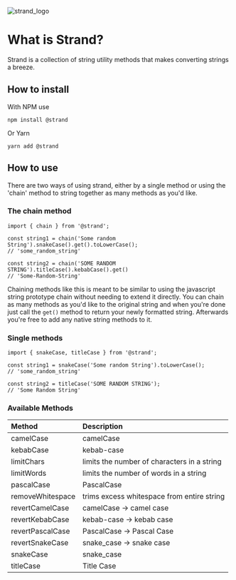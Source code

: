 ![strand_logo](https://user-images.githubusercontent.com/3519112/125224403-91de3800-e29b-11eb-848c-b6a620f04a8e.png)

# What is Strand?

Strand is a collection of string utility methods that makes converting strings a breeze.

## How to install

With NPM use

```
npm install @strand
```

Or Yarn

```
yarn add @strand
```

## How to use

There are two ways of using strand, either by a single method or using the 'chain' method to string together as many methods as you'd like.

### The chain method

```
import { chain } from '@strand';

const string1 = chain('Some random String').snakeCase().get().toLowerCase();
// 'some_random_string'

const string2 = chain('SOME RANDOM STRING').titleCase().kebabCase().get()
// 'Some-Random-String'
```

Chaining methods like this is meant to be similar to using the javascript string prototype chain without needing to extend it directly. You can chain as many methods as you'd like to the original string and when you're done just call the `get()` method to return your newly formatted string. Afterwards you're free to add any native string methods to it.

### Single methods

```
import { snakeCase, titleCase } from '@strand';

const string1 = snakeCase('Some random String').toLowerCase();
// 'some_random_string'

const string2 = titleCase('SOME RANDOM STRING');
// 'Some Random String'
```

### Available Methods

| Method           | Description                                 |
| :--------------- | :------------------------------------------ |
| camelCase        | camelCase                                   |
| kebabCase        | kebab-case                                  |
| limitChars       | limits the number of characters in a string |
| limitWords       | limits the number of words in a string      |
| pascalCase       | PascalCase                                  |
| removeWhitespace | trims excess whitespace from entire string  |
| revertCamelCase  | camelCase -> camel case                     |
| revertKebabCase  | kebab-case -> kebab case                    |
| revertPascalCase | PascalCase -> Pascal Case                   |
| revertSnakeCase  | snake_case -> snake case                    |
| snakeCase        | snake_case                                  |
| titleCase        | Title Case                                  |
